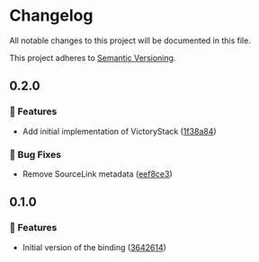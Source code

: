 # Changelog

All notable changes to this project will be documented in this file.

This project adheres to [Semantic Versioning](https://semver.org/spec/v2.0.0.html).

<!-- EasyBuild: START -->
<!-- last_commit_released: 84a00e2921fa34ae06b66d2261edf426b7967b71 -->
<!-- EasyBuild: END -->

## 0.2.0

### 🚀 Features

- Add initial implementation of VictoryStack ([1f38a84](https://github.com/easybuild-org/EasyBuild.FileSystemProvider/commit/1f38a847052d4fb8eda59f73bb9ad9e5f7809c32))
### 🐞 Bug Fixes

- Remove SourceLink metadata ([eef8ce3](https://github.com/easybuild-org/EasyBuild.FileSystemProvider/commit/eef8ce3a7590ca2eddbdebf32c3bf49408a22f33))

## 0.1.0

### 🚀 Features

- Initial version of the binding ([3642614](https://github.com/easybuild-org/EasyBuild.FileSystemProvider/commit/36426142ff0c1add2784271af640f54ec3adfa07))
